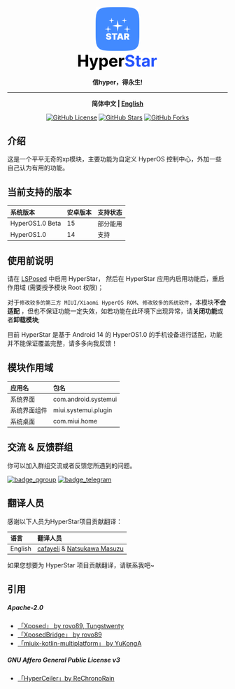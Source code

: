<div align="center">
<picture  >
<img src="img/app_icon.png" width="100" height="100" alt="icon"/>
</picture>
</div>

<div align="center" >

<picture>
<source media="(prefers-color-scheme: dark)" srcset="img/app_name_dark.png">
<source media="(prefers-color-scheme: light)" srcset="img/app_name_light.png">
<img  src="img/app_name_light.png" width="180" alt="icon"/>

</picture>

**信hyper，得永生!**
***
**简体中文 | [English](README_EN-US.md)**

[![GitHub License](https://img.shields.io/github/license/YunZiA/HyperStar)](https://github.com/YunZiA/HyperStar/blob/master/LICENSE)
[![GitHub Stars](https://img.shields.io/github/stars/YunZiA/HyperStar)](https://github.com/YunZiA/HyperStar/stargazers)
[![GitHub Forks](https://img.shields.io/github/forks/YunZiA/HyperStar)](https://github.com/YunZiA/HyperStar/forks)


</div>

## 介绍

这是一个平平无奇的xp模块，主要功能为自定义 HyperOS 控制中心，外加一些自己认为有用的功能。

## 当前支持的版本
| 系统版本            | 安卓版本 | 支持状态 |
|:----------------|:-----|:-----|
| HyperOS1.0 Beta | 15   | 部分能用 |
| HyperOS1.0      | 14   | 支持   |

## 使用前说明

请在 [LSPosed](https://github.com/LSPosed/LSPosed/releases) 中启用 HyperStar， 然后在 HyperStar 应用内启用功能后，重启作用域 (需要授予模块 Root 权限)；

对于`修改较多的第三方 MIUI/Xiaomi HyperOS ROM`、`修改较多的系统软件`，本模块<b>不会适配</b> ，但也不保证功能一定失效，如若功能在此环境下出现异常，请<b>关闭功能</b>或者<b>卸载模块</b>;

目前 HyperStar 是基于 Android 14 的 HyperOS1.0 的手机设备进行适配，功能并不能保证覆盖完整，请多多向我反馈！


## 模块作用域

| 应用名    | 包名                    |
|:-------|:----------------------|
| 系统界面   | com.android.systemui  |
| 系统界面组件 | miui.systemui.plugin  |
| 系统桌面   | com.miui.home         |

## 交流 & 反馈群组

你可以加入群组交流或者反馈您所遇到的问题。

[![badge_qgroup]][qgroup_url]
[![badge_telegram]][telegram_url]

## 翻译人员

感谢以下人员为HyperStar项目贡献翻译：

| 语言      | 翻译人员                                                                          |
|:--------|:------------------------------------------------------------------------------|
| English | [cafayeli](https://t.me/cafayeli) & [Natsukawa Masuzu](https://t.me/Minggg07) |

如果您想要为 HyperStar 项目贡献翻译，请联系我吧~


## 引用

##### Apache-2.0

- [「Xposed」 by rovo89, Tungstwenty](https://github.com/rovo89/XposedBridge)
- [「XposedBridge」 by rovo89](https://github.com/rovo89/XposedBridge)
- [「miuix-kotlin-multiplatform」 by YuKongA](https://github.com/miuix-kotlin-multiplatform/miuix)

##### GNU Affero General Public License v3

- [「HyperCeiler」by ReChronoRain](https://github.com/ReChronoRain/HyperCeiler)




[qgroup_url]: http://qm.qq.com/cgi-bin/qm/qr?_wv=1027&amp;k=5ONF7LuaoQS6RWEOUYBuA0x4X8ssvHJp&amp;authKey=Pic4VQJxKBJwSjFzsIzbJ50ILs0vAEPjdC8Nat4zmiuJRlftqz9%2FKjrBwZPQTc4I&amp;noverify=0&amp;group_code=810317966

[badge_qgroup]: https://img.shields.io/badge/QQ-群组-4DB8FF?style=for-the-badge&logo=tencentqq

[telegram_url]: https://t.me/+QQWVM0ToHyEyZmRl

[badge_telegram]: https://img.shields.io/badge/dynamic/json?style=for-the-badge&color=2CA5E0&label=Telegram&logo=telegram&query=%24.data.totalSubs&url=https%3A%2F%2Fapi.spencerwoo.com%2Fsubstats%2F%3Fsource%3Dtelegram%26queryKey%3Dcemiuiler